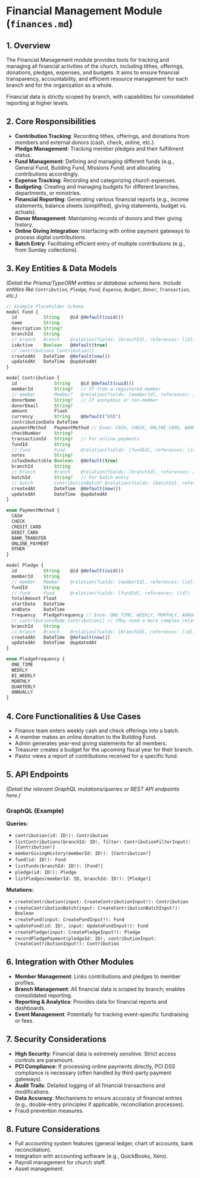 # Financial Management Module (`finances.md`)

## 1. Overview

The Financial Management module provides tools for tracking and managing all financial activities of the church, including tithes, offerings, donations, pledges, expenses, and budgets. It aims to ensure financial transparency, accountability, and efficient resource management for each branch and for the organization as a whole.

Financial data is strictly scoped by branch, with capabilities for consolidated reporting at higher levels.

## 2. Core Responsibilities

-   **Contribution Tracking**: Recording tithes, offerings, and donations from members and external donors (cash, check, online, etc.).
-   **Pledge Management**: Tracking member pledges and their fulfillment status.
-   **Fund Management**: Defining and managing different funds (e.g., General Fund, Building Fund, Missions Fund) and allocating contributions accordingly.
-   **Expense Tracking**: Recording and categorizing church expenses.
-   **Budgeting**: Creating and managing budgets for different branches, departments, or ministries.
-   **Financial Reporting**: Generating various financial reports (e.g., income statements, balance sheets (simplified), giving statements, budget vs. actuals).
-   **Donor Management**: Maintaining records of donors and their giving history.
-   **Online Giving Integration**: Interfacing with online payment gateways to process digital contributions.
-   **Batch Entry**: Facilitating efficient entry of multiple contributions (e.g., from Sunday collections).

## 3. Key Entities & Data Models

*(Detail the Prisma/TypeORM entities or database schema here. Include entities like `Contribution`, `Pledge`, `Fund`, `Expense`, `Budget`, `Donor`, `Transaction`, etc.)*

```typescript
// Example Placeholder Schema
model Fund {
  id          String    @id @default(cuid())
  name        String
  description String?
  branchId    String
  // branch   Branch    @relation(fields: [branchId], references: [id])
  isActive    Boolean   @default(true)
  // contributions Contribution[]
  createdAt   DateTime  @default(now())
  updatedAt   DateTime  @updatedAt
}

model Contribution {
  id              String    @id @default(cuid())
  memberId        String?   // If from a registered member
  // member       Member?   @relation(fields: [memberId], references: [id])
  donorName       String?   // If anonymous or non-member
  donorEmail      String?
  amount          Float
  currency        String    @default("USD")
  contributionDate DateTime
  paymentMethod   PaymentMethod // Enum: CASH, CHECK, ONLINE_CARD, BANK_TRANSFER, OTHER
  checkNumber     String?
  transactionId   String?   // For online payments
  fundId          String
  // fund         Fund      @relation(fields: [fundId], references: [id])
  notes           String?
  isTaxDeductible Boolean   @default(true)
  branchId        String
  // branch       Branch    @relation(fields: [branchId], references: [id])
  batchId         String?   // For batch entry
  // batch        ContributionBatch? @relation(fields: [batchId], references: [id])
  createdAt       DateTime  @default(now())
  updatedAt       DateTime  @updatedAt
}

enum PaymentMethod {
  CASH
  CHECK
  CREDIT_CARD
  DEBIT_CARD
  BANK_TRANSFER
  ONLINE_PAYMENT
  OTHER
}

model Pledge {
  id          String    @id @default(cuid())
  memberId    String
  // member   Member    @relation(fields: [memberId], references: [id])
  fundId      String
  // fund     Fund      @relation(fields: [fundId], references: [id])
  totalAmount Float
  startDate   DateTime
  endDate     DateTime
  frequency   PledgeFrequency // Enum: ONE_TIME, WEEKLY, MONTHLY, ANNUALLY
  // contributionsMade Contribution[] // (May need a more complex relation or calculated field)
  branchId    String
  // branch   Branch    @relation(fields: [branchId], references: [id])
  createdAt   DateTime  @default(now())
  updatedAt   DateTime  @updatedAt
}

enum PledgeFrequency {
  ONE_TIME
  WEEKLY
  BI_WEEKLY
  MONTHLY
  QUARTERLY
  ANNUALLY
}
```

## 4. Core Functionalities & Use Cases

-   Finance team enters weekly cash and check offerings into a batch.
-   A member makes an online donation to the Building Fund.
-   Admin generates year-end giving statements for all members.
-   Treasurer creates a budget for the upcoming fiscal year for their branch.
-   Pastor views a report of contributions received for a specific fund.

## 5. API Endpoints

*(Detail the relevant GraphQL mutations/queries or REST API endpoints here.)*

### GraphQL (Example)

**Queries:**
-   `contribution(id: ID!): Contribution`
-   `listContributions(branchId: ID!, filter: ContributionFilterInput): [Contribution!]`
-   `memberGivingHistory(memberId: ID!): [Contribution!]`
-   `fund(id: ID!): Fund`
-   `listFunds(branchId: ID!): [Fund!]`
-   `pledge(id: ID!): Pledge`
-   `listPledges(memberId: ID, branchId: ID!): [Pledge!]`

**Mutations:**
-   `createContribution(input: CreateContributionInput!): Contribution`
-   `createContributionBatch(input: CreateContributionBatchInput!): Boolean`
-   `createFund(input: CreateFundInput!): Fund`
-   `updateFund(id: ID!, input: UpdateFundInput!): Fund`
-   `createPledge(input: CreatePledgeInput!): Pledge`
-   `recordPledgePayment(pledgeId: ID!, contributionInput: CreateContributionInput!): Contribution`

## 6. Integration with Other Modules

-   **Member Management**: Links contributions and pledges to member profiles.
-   **Branch Management**: All financial data is scoped by branch; enables consolidated reporting.
-   **Reporting & Analytics**: Provides data for financial reports and dashboards.
-   **Event Management**: Potentially for tracking event-specific fundraising or fees.

## 7. Security Considerations

-   **High Security**: Financial data is extremely sensitive. Strict access controls are paramount.
-   **PCI Compliance**: If processing online payments directly, PCI DSS compliance is necessary (often handled by third-party payment gateways).
-   **Audit Trails**: Detailed logging of all financial transactions and modifications.
-   **Data Accuracy**: Mechanisms to ensure accuracy of financial entries (e.g., double-entry principles if applicable, reconciliation processes).
-   Fraud prevention measures.

## 8. Future Considerations

-   Full accounting system features (general ledger, chart of accounts, bank reconciliation).
-   Integration with accounting software (e.g., QuickBooks, Xero).
-   Payroll management for church staff.
-   Asset management.
